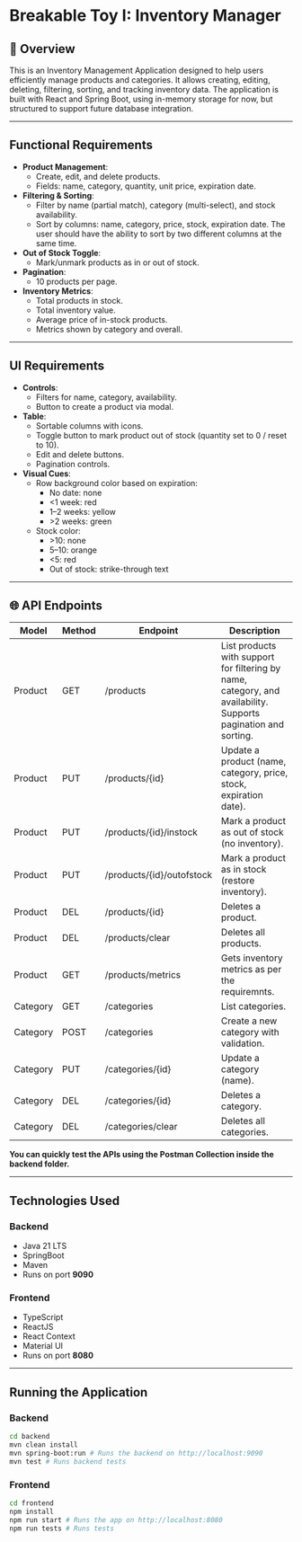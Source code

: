 # Breakable Toy I: Inventory Manager

## 🚀 Overview

This is an Inventory Management Application designed to help users efficiently manage products and categories. It allows creating, editing, deleting, filtering, sorting, and tracking inventory data. The application is built with React and Spring Boot, using in-memory storage for now, but structured to support future database integration.

---

## Functional Requirements

*   **Product Management**:
    *   Create, edit, and delete products.
    *   Fields: name, category, quantity, unit price, expiration date.
*   **Filtering & Sorting**:
    *   Filter by name (partial match), category (multi-select), and stock availability.
    *   Sort by columns: name, category, price, stock, expiration date. The user should have the ability to sort by two different columns at the same time.
*   **Out of Stock Toggle**:
    *   Mark/unmark products as in or out of stock.
*   **Pagination**:
    *   10 products per page.
*   **Inventory Metrics**:
    *   Total products in stock.
    *   Total inventory value.
    *   Average price of in-stock products.
    *   Metrics shown by category and overall.

---

## UI Requirements

*   **Controls**:
    *   Filters for name, category, availability.
    *   Button to create a product via modal.
*   **Table**:
    *   Sortable columns with icons.
    *   Toggle button to mark product out of stock (quantity set to 0 / reset to 10).
    *   Edit and delete buttons.
    *   Pagination controls.
*   **Visual Cues**:
    *   Row background color based on expiration:
        *   No date: none
        *   \<1 week: red
        *   1–2 weeks: yellow
        *   \>2 weeks: green
    *   Stock color:
        *   \>10: none
        *   5–10: orange
        *   \<5: red
        *   Out of stock: strike-through text

---

## 🌐 API Endpoints

| Model | Method | Endpoint | Description |
| --- | --- | --- | --- |
| Product | GET | /products | List products with support for filtering by name, category, and availability. Supports pagination and sorting. |
| Product | PUT | /products/{id} | Update a product (name, category, price, stock, expiration date). |
| Product | PUT | /products/{id}/instock | Mark a product as out of stock (no inventory). |
| Product | PUT | /products/{id}/outofstock | Mark a product as in stock (restore inventory). |
| Product | DEL | /products/{id} | Deletes a product. |
| Product | DEL | /products/clear | Deletes all products. |
| Product | GET | /products/metrics | Gets inventory metrics as per the requiremnts. |
| Category | GET | /categories | List categories. |
| Category | POST | /categories | Create a new category with validation. |
| Category | PUT | /categories/{id} | Update a category (name). |
| Category | DEL | /categories/{id} | Deletes a category. |
| Category | DEL | /categories/clear | Deletes all categories. |

**You can quickly test the APIs using the Postman Collection inside the backend folder.**

---

## Technologies Used

### Backend

*   Java 21 LTS
*   SpringBoot
*   Maven
*   Runs on port **9090**

### Frontend

*   TypeScript
*   ReactJS
*   React Context
*   Material UI 
*   Runs on port **8080**

---

## Running the Application

### Backend

```bash
cd backend
mvn clean install
mvn spring-boot:run # Runs the backend on http://localhost:9090
mvn test # Runs backend tests
```

### Frontend

```bash
cd frontend
npm install
npm run start # Runs the app on http://localhost:8080
npm run tests # Runs tests
```